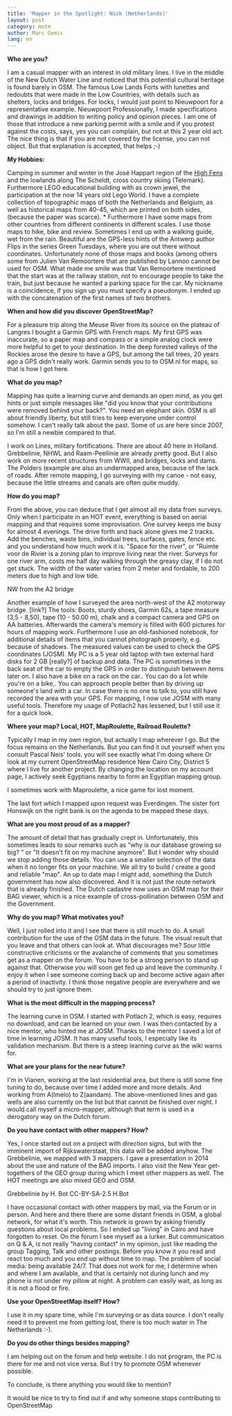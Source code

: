 ```yaml
---
title: 'Mapper in the Spotlight: Nick (Netherlands)'
layout: post
category: motm
author: Marc Gemis
lang: en
---
```


**Who are you?**

I am a casual mapper with an interest in old military lines. I live in the middle of the New Dutch Water Line and noticed that this potential cultural heritage is found barely in OSM. The famous Low Lands Forts with lunettes and redoubts that were made in the Low Countries, with details such as shelters, locks and bridges. For locks, I would just point to Nieuwpoort for a representative example. Nieuwpoort Professionally, I made specifications and drawings in addition to writing policy and opinion pieces. I am one of those that introduce a new parking permit with a smile and if you protest against the costs, says, yes you can complain, but not at this 2 year old act. The nice thing is that if you are not covered by the license, you can not object. But that explanation is accepted, that helps ;-)

**My Hobbies:**

Camping in summer and winter in the José Happart region of the [High Fens](High_Fens) and the lowlands along The Scheldt, cross country skiing (Telemark). Furthermore LEGO educational building with as crown jewel, the participation at the now 14 years old Lego World.
I have a complete collection of topographic maps of both the Netherlands and Belgium, as well as historical maps from 40-45, which are printed on both sides, (because the paper was scarce). * Furthermore I have some maps from other countries from different continents in different scales. I use those maps to hike, bike and review. Sometimes I end up with a walking guide, wet from the rain.
Beautiful are the GPS-less hints of the Antwerp author Flips in the series Green Tuesdays, where you are out there without coordinates. Unfortunately none of those maps and books (among others some from Julien Van Remoortere that are published by Lannoo cannot be used for OSM. What made me smile was that Van Remoortere mentioned that the start was at the railway station, not to encourage people to take the train, but just because he wanted a parking space for the car. My nickname is a coincidence, if you sign up you must specify a pseudonym. I ended up with the concatenation of the first names of two brothers.

**When and how did you discover OpenStreetMap?**

For a pleasure trip along the Meuse River from its source on the plateau of Langres I bought a Garmin GPS with French maps. My first GPS was inaccurate, so a paper map and compass or a simple analog clock were more helpful to get to your destination. In the deep forested valleys of the Rockies arose the desire to have a GPS, but among the tall trees, 20 years ago a GPS didn't really work. Garmin sends you to to OSM.nl for maps, so that is how I got here.

**What do you map?**

Mapping has quite a learning curve and demands an open mind, as you get hints or just simple messages like "did you know that your contributions were removed behind your back?". You need an elephant skin. OSM is all about friendly liberty, but still tries to keep everyone under control somehow. I can't really talk about the past. Some of us are here since 2007, so I'm still a newbie compared to that.

I work on Lines, military fortifications. There are about 40 here in Holland. Grebbelinie, NHWL and Raam-Peellinie are already pretty good. But I also work on more recent structures from WWII, and bridges, locks and dams. The Polders (example are also an undermapped area, because of the lack of roads. After remote mapping, I go surveying with my canoe - not easy, because the little streams and canals are often quite muddy.

**How do you map?**

From the above, you can deduce that I get almost all my data from surveys. Only when I participate in an HOT event, everything is based on aerial mapping and that requires some improvisation. One survey keeps me busy for almost 4 evenings. The drive forth and back alone gives me 2 tracks. Add the benches, waste bins, individual trees, surfaces, gates, fence etc. and you understand how much work it is. "Space for the river", or "Ruimte voor de Rivier is a zoning plan to improve living near the river. Surveys for one river arm, costs me half day walking through the greasy clay, if I do not get stuck. The width of the water varies from 2 meter and fordable, to 200 meters due to high and low tide.

NW from the A2 bridge

Another example of how I surveyed the area north-west of the A2 motorway bridge. [link?] The tools: Boots, sturdy shoes, Garmin 62s, a tape measure (3,5 - 8,50), tape (10 - 50.00 m), chalk and a compact camera and GPS on AA batteries. Afterwards the camera's memory is filled with 600 pictures for hours of mapping work. Furthermore I use an old-fashioned notebook, for additional details of items that you cannot photograph properly, e.g. because of shadows. The measured values can be used to check the GPS coordinates (JOSM). My PC is a 5 year old laptop with two external hard disks for 2 GB [really?] of backup and data. The PC is sometimes in the back seat of the car to empty the GPS in order to distinguish between items later on. I also have a bike on a rack on the car.. You can do a lot while you're on a bike,. You can approach people better than by driving up someone's land with a car. In case there is no one to talk to, you still have recorded the area with your GPS. For mapping, I now use JOSM with many useful tools. Therefore my usage of Potlach2 has lessened, but I still use it for a quick look.

**Where your map? Local, HOT, MapRoulette, Railroad Roulette?**

Typically I map in my own region, but actually I map wherever I go. But the focus remains on the Netherlands. But you can find it out yourself when you consult Pascal Neis' tools. you will see exactly what I'm doing where Or look at my current OpenStreetMap residence New Cairo City, District 5 where I live for another project. By changing the location on my account page, I actively seek Egyptians nearby to form an Egyptian mapping group.

I sometimes work with Maproulette, a nice game for lost moment.

The last fort which I mapped upon request was Everdingen. The sister fort Honswijk on the right bank is on the agenda to be mapped these days.

**What are you most proud of as a mapper?**

The amount of detail that has gradually crept in. Unfortunately, this sometimes leads to sour remarks such as "why is our database growing so big? " or "It doesn't fit on my machine anymore". But I wonder why should we stop adding those details. You can use a smaller selection of the data when it no longer fits on your machine. We all try to build / create a good and reliable "map". An up to date map I might add, something the Dutch government has now also discovered. And it is not just the route network that is already finished. The Dutch cadastre now uses an OSM map for their BAG viewer, which is a nice example of cross-pollination between OSM and the Government.

**Why do you map? What motivates you?**

Well, I just rolled into it and I see that there is still much to do. A small contribution for the use of the OSM data in the future. The visual result that you leave and that others can look at. What discourages me? Sour little constructive criticisms or the avalanche of comments that you sometimes get as a mapper on the forum. You have to be a strong person to stand up against that. Otherwise you will soon get fed up and leave the community. I enjoy it when I see someone coming back up and become active again after a period of inactivity. I think those negative people are everywhere and we should try to just ignore them.

**What is the most difficult in the mapping process?**

The learning curve in OSM. I started with Potlach 2, which is easy, requires no download, and can be learned on your own. I was then contacted by a nice mentor, who hinted me at JOSM. Thanks to the mentor I saved a lot of time in learning JOSM. It has many useful tools, I especially like its validation mechanism. But there is a steep learning curve as the wiki warns for.

**What are your plans for the near future?**

I'm in Vianen, working at the last residential area, but there is still some fine tuning to do, because over time I added more and more details. And working from A(lmelo) to Z(aandam). The above-mentioned lines and gas wells are also currently on the list but that cannot be finished over night. I would call myself a micro-mapper, although that term is used in a derogatory way on the Dutch forum.

**Do you have contact with other mappers? How?**

Yes, I once started out on a project with direction signs, but with the imminent import of Rijkswaterstaat, this data will be added anyhow. The Grebbelinie, we mapped with 3 mappers. I gave a presentation in 2014 about the use and nature of the BAG imports. I also visit the New Year get-togethers of the GEO group during which I meet other mappers as well. The HOT meetings are also mixed GEO and OSM.

Grebbelinie by H. Bot CC-BY-SA-2.5 H.Bot

I have occasional contact with other mappers by mail, via the Forum or in person. And here and there there are some distant friends in OSM, a global network, for what it's worth. This network is grown by asking friendly questions about local problems. So I ended up "living" in Cairo and have forgotten to reset. On the forum I see myself as a lurker. But communication on Q & A, is not really "having contact" in my opinion, just like reading the group Tagging, Talk and other postings. Before you know it you read and react too much and you end up without time to map. The problem of social media: being available 24/7. That does not work for me, I determine when and where I am available, and that is certainly not during lunch and my phone is not under my pillow at night. A problem can easily wait, as long as it is not a flood or fire.

**Use your OpenStreetMap itself? How?**

I use it in my spare time, while I'm surveying or as data source. I don't really need it to prevent me from getting lost, there is too much water in The Netherlands :-).

**Do you do other things besides mapping?**

I am helping out on the forum and help website. I do not program, the PC is there for me and not vice versa. But I try to promote OSM whenever possible.

To conclude, is there anything you would like to mention? 

It would be nice to try to find out if and why someone stops contributing to OpenStreetMap
